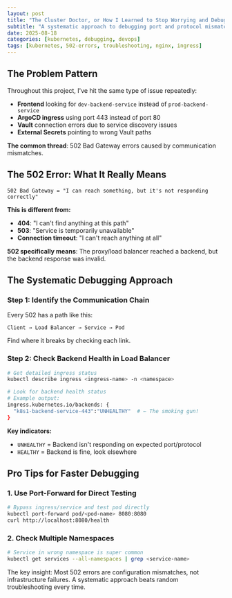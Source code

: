```yaml
---
layout: post
title: "The Cluster Doctor, or How I Learned to Stop Worrying and Debug 502s"
subtitle: "A systematic approach to debugging port and protocol mismatches"
date: 2025-08-18
categories: [kubernetes, debugging, devops]
tags: [kubernetes, 502-errors, troubleshooting, nginx, ingress]
---
```


## The Problem Pattern

Throughout this project, I've hit the same type of issue repeatedly:
- **Frontend** looking for `dev-backend-service` instead of `prod-backend-service`
- **ArgoCD ingress** using port 443 instead of port 80
- **Vault** connection errors due to service discovery issues
- **External Secrets** pointing to wrong Vault paths

**The common thread**: 502 Bad Gateway errors caused by communication mismatches.

## The 502 Error: What It Really Means

```
502 Bad Gateway = "I can reach something, but it's not responding correctly"
```

**This is different from:**
- **404**: "I can't find anything at this path"
- **503**: "Service is temporarily unavailable"  
- **Connection timeout**: "I can't reach anything at all"

**502 specifically means**: The proxy/load balancer reached a backend, but the backend response was invalid.

## The Systematic Debugging Approach

### Step 1: Identify the Communication Chain

Every 502 has a path like this:
```
Client → Load Balancer → Service → Pod
```

Find where it breaks by checking each link.

### Step 2: Check Backend Health in Load Balancer

```bash
# Get detailed ingress status
kubectl describe ingress <ingress-name> -n <namespace>

# Look for backend health status
# Example output:
ingress.kubernetes.io/backends: {
  "k8s1-backend-service-443":"UNHEALTHY"  # ← The smoking gun!
}
```

**Key indicators:**
- `UNHEALTHY` = Backend isn't responding on expected port/protocol
- `HEALTHY` = Backend is fine, look elsewhere

## Pro Tips for Faster Debugging

### 1. **Use Port-Forward for Direct Testing**
```bash
# Bypass ingress/service and test pod directly
kubectl port-forward pod/<pod-name> 8080:8080
curl http://localhost:8080/health
```

### 2. **Check Multiple Namespaces**
```bash
# Service in wrong namespace is super common
kubectl get services --all-namespaces | grep <service-name>
```

The key insight: Most 502 errors are configuration mismatches, not infrastructure failures. A systematic approach beats random troubleshooting every time.
